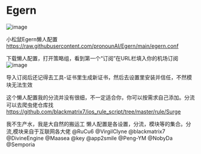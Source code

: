 
# Egern
![image](https://github.com/hdhjbc/Egern/assets/112400226/5d9e5c9f-5453-4a6e-865a-7af91d3e9ac9)

小松鼠Egern懒人配置 
https://raw.githubusercontent.com/pronounAI/Egern/main/egern.conf

下载懒人配置，打开策略组，看到第一个“订阅”在URL栏填入你的机场订阅
![image](https://github.com/hdhjbc/Egern/assets/112400226/fc534efe-3341-4018-9046-24731bbe032c)

导入订阅后还记得去工具-证书里生成新证书，然后去设置里安装并信任，不然模块无法生效

这个懒人配置我的分流并没有很细，不一定适合你，你可以按需求自己添加。分流可以去爬虫佬仓库找 https://github.com/blackmatrix7/ios_rule_script/tree/master/rule/Surge

我不生产水，我是大自然的搬运工
懒人配置是各设置，分流，模块等的集合。分流,模块来自于互联网各大佬
@RuCu6 @VirgilClyne @blackmatrix7 @DivineEngine @Maasea @key @app2smile @Peng-YM @NobyDa @Semporia